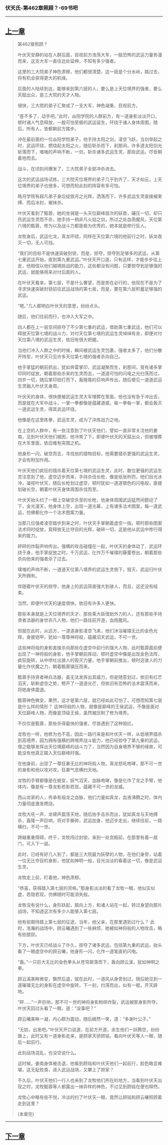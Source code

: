 ### 伏天氏-第462章照顾？-69书吧

--------
[上一章](./fa926c70dedfc96bda2a13b90136734f.md)
--------


>
>
>
>第462章照顾？
>
>叶伏天安静的站在人群后面，目视前方浩荡大军，一股恐怖的武运力量弥漫而来，这支大军一直往远处延伸，不知有多少强者。
>
>这里的三大院弟子神色肃穆，他们都很清楚，这一层是个分水岭，踏过去，将有机会获得更大的机缘。
>
>后面的人陆续到达，能够来到第六层的人，要么是上天位境界的强者，要么天赋出众，是三大院的天才人物。
>
>很快，三大院的弟子汇聚成了一支大军，神色凝重，目视前方。
>
>“差不多了，动手吧。”此时，焱阳学院的人群前方，有一道身影淡淡开口，顿时诸人气息释放，一股可怕至极的武运诞生，环绕于诸人身体周围，随后，所有人，皆都朝前方踏步。
>
>冲在最前面的一位焱阳学院弟子，他手持太阳之剑，凌空飞跃，当剑举起之时，武运环绕，燃烧起太阳之火，随后斩杀而下，刹那间，许多道太阳剑光斩落而下，嗤嗤的声响不断，一剑，斩杀诸多武运生灵，那些武运，尽皆朝着他而去。
>
>战斗，在顷刻间爆发了，三大院弟子全部冲杀进去。
>
>这次的武运战场试炼，三大院天位境界的弟子几乎到齐了，天才如云，上天位境界的弟子也很多，可想而知此刻的阵容有多可怕。
>
>皓月学院有超凡弟子身后绽放月之光辉，洒落而下，许多武运生灵直接被束缚、而后冰封，被抹杀。
>
>叶伏天看到了甄蓉，她的坐骑是一头天位巅峰层次的妖兽，碾压一切，却只伤武运生灵而不杀，她手持一柄非凡火焰之剑，所过之处血雨腥风，天位第六境的甄蓉，修为以及战斗力都是极为优秀的，她本就是修行狂人。
>
>龙牧身后，武运化龙，真龙环绕，同样在天位第六境的他前行之时，妖龙吞灭一切，无人可挡。
>
>“我们的目标不是快速突破封锁，而是，掠夺，掠夺到足够多的武运，从第七重武运开始，直到第九重武运。”叶伏天开口道，只有这样，才能步步往上走，他相信以他们越境挑战的能力，这些都没有问题，只要掠夺到足够强的武运，就能够用来对付后面的人。
>
>在叶伏天看来，第七层，不是什么奢望，而是势在必行的，他现在不是为了寻求快速突破封锁前往武运战场的第七层，而是，要在第六层积蓄足够强的武运。
>
>“嗯。”几人都明白叶伏天的意思，纷纷点头。
>
>随后，他们往前而行，也冲入大军之中。
>
>四人都在上一层空间掠夺了不少第七重的武运，借助第七重武运，他们可以释放天位第七境的战斗力，对付天位第七境的武运生灵绰绰有余，即便对付天位第八境的武运生灵，依旧有很大把握。
>
>当他们冲入人群之中的时候，瞬间被武运生灵包裹，强者太多了，他们分散开阵型，叶伏天只见许多天位第七境的强者杀向自己。
>
>他手掌猛的朝前抓出，犹如奔雷掌印，武运凝聚而生，刹那间，竟有诸多掌印同时绽放，朝着那些杀来的生灵而去，一道道可怕的闪电之光扫荡而过，四岁一切，随后掌印拍打而下，轰隆隆的巨响声传出，随后便见一道道武运生灵融入叶伏天身周。
>
>叶伏天的身体，很快便被武运生灵大军埋葬在里面，他也没有急于冲出去，而是就在大军中战斗，一掌一拳都像是蕴藏道威，每一拳每一掌，都会轰灭一道武运生灵，得其武运环绕。
>
>他像是在这里练拳，武运生灵，成为了淬炼战力之地。
>
>在上空的人群中，有一些注意到了叶伏天他们，譬如一直非常关注他的姜南，见到叶伏天他们被困，他冷笑了下，即便叶伏天的天赋出众，但被埋葬在大军里面，依旧难有突围之机。
>
>他身形一闪，破空而去，寻找他的猎物目标，他需要猎杀更强的武运生灵，才会有附加作用。
>
>叶伏天他们疯狂的猎杀着天位第七境的武运生灵，此时，数位更强的武运生灵注意到了他，虚空迈步而来，手持杀伐长枪，像是纸张刑罚，他们目光冰冷，凝视叶伏天，随后长枪划过虚空，顿时犹如一道道银色的闪电般，直接划破长空，朝着叶伏天身体周围杀伐而至。
>
>叶伏天抬头扫了一眼上空破空杀至的长枪，他身体周围武运猛然间颤动了下，金光漫天，他身体上空，出现一道光幕，上有诸多法术图案，每一道武运，仿佛都化作一个法术图案力量。
>
>当那几位强者凌空踏步到来之时，叶伏天手掌朝着虚空一指，顿时那些图案法术同时绽放，竟释放无比夺目的光辉，破碎一切，这是他从武运中修行得来的能力。
>
>砰砰的炸裂声响传出，强横的攻击碰撞在一起，叶伏天的身体动了，武运环绕于身，他手掌绽放之时，千万武运，化作万千璀璨的藤蔓卷出，朝着那些杀向他来的强者杀了过去。
>
>噗嗤的声响不断，一道道天位第八境界的武运生灵倒下，毁灭，武运归叶伏天所拥有。
>
>伴随着叶伏天的掠夺，他身上的武运简直强大到骇人，而且，这还没有结束。
>
>当然，即便叶伏天的速度很快，依旧有许多人更快。
>
>那些本身就是上天位境界的天才、那些乘大妖借助外力的人，还有那些手持贤者法器的身世非凡人物，他们一路往前开道，血雨腥风。
>
>但就在此时，从远方，一道道身影凌空飞来，他们沐浴璀璨无比的金色光辉，身披铠甲，犹如一尊尊神将般，蕴藏滔天武运，不可一世。
>
>这些神将般的身影直接杀向那些在虚空中前行的强大人物，此时甄蓉面前便出现了一神将般的身影，他手掌朝前挥动，顿时虚空中像是出现金色法阵，疯狂旋转，从中喷吐出骇人的毁灭力量，他手掌朝前推出，顿时这骇人的力量化作伏魔之力，朝着甄蓉镇压而来。
>
>甄蓉手持贤者神兵法器，虽无法发挥出其威力，但是随意划过，依旧有红芒滔天，斩断虚空之势，劈开了一道道光芒，但依旧有恐怖的法术震荡而来，将她身体震退。
>
>甄蓉神色微变，果然，这才是第六层，就已经如此可怕了，可想而知第七层是什么样的情形？
>这神将般的人物，就像是巅峰的王侯武运，不像是面对天位巅峰人物，而像是顶级王侯，虽然被压制了修为境界。
>
>不仅仅是甄蓉，那些杀得最快的强者，尽皆遇到了这种阻拦。
>
>龙牧也一样，他修为也不高，因此一路行来是和叶伏天一样，从低境界猎杀到高境界，因为拥有强横的跨境界战斗能力，他已经掠夺了第九重的武运，借之能够发挥出天位境巅峰的战斗力了，当然因为自身境界不够的缘故，可能没有他真正踏入天位巅峰时强。
>
>在他身前，出现了一尊狂暴无比的神将般人物，真龙怒吼咆哮，那不可一世的身影和他以攻对攻，狂暴气息横扫天地。
>
>龙牧的手臂都像是在蜕变，妖气滔天，血脉咆哮，像是化作了龙之手臂，他体内，像是有一尊龙影若影若现，蕴藏不可一世的龙威。
>
>西山龙家的人，传承有祖龙之血脉，他们力量如真龙，血液沸腾之时，体内力量彻底激发燃烧。
>
>龙牧大吼一声，龙啸声震荡天地，随后抬手击杀而出，犹如真龙与天地搏杀，轰隆一声巨响，将对手撕碎，武运加身，他迈步走出，继续往前，一路横扫，不可一世。
>
>跨越重重障碍，终于，龙牧闯过封锁，来到一处宫殿前，在那里有着一扇门，可入下一层。
>
>此时，已经有好几人到了，都是三大院最为妖孽的人物，在他们身旁，站着一位无比夺目的身影，他犹如神明一般，目光淡淡的看着这一切，像是武运生灵。
>
>龙牧走上前，盯着他，神色肃穆。
>
>“恭喜，获得踏入第七层的资格。”那身影淡淡的看了龙牧一眼，他似实似虚，若隐若现，仿佛随时可能消失般。
>
>龙牧没有说什么，身形跃起，踏向上方，和诸人站在一起，转过身望向那片战场，不知道这次有多少人能够入第七层。
>
>他有些期待踏上第七层的征途，当年，他父亲，在那里遇到过什么？
>此时，浩瀚的战场中，顾云曦遇到了一些麻烦，她被如神将般的人物攻击，略有些狼狈。
>
>下方，叶伏天已经战斗了许久，掠夺了诸多武运，包括第九重的武运，抬头看了一眼虚空中的顾云曦，他身形一闪，化作一道笔直的闪电。
>
>“轰。”一只巨大无比的金色拳头从苍穹砸落而下，轰向顾云溪，犹如神明之拳。
>
>顾云溪美眸微变，飘然后退，就在此时，一道风从身旁划过，随后她见到一道璀璨无比的身影在虚空中旋转，下一刻，扫荡而出，似有一棍，开天辟地。
>
>“砰……”一声巨响，那不可一世的神将身影粉碎炸裂，武运被那身影所夺，叶伏天回过头看了一眼，道：“没事吧？”
>
>顾云曦美眸一凝，内心颇为震动，随后嫣然一笑，道：“多谢叶公子。”
>
>“无妨，出发吧。”叶伏天开口说道，在前方开道，余生他们一跃腾空，纷纷跟上，此时又有一道身影走来，是顾家天骄顾铭，看向叶伏天等人一眼，随后一起前行。
>
>此刻战场混乱，也没空说什么。
>
>这时候，姜南身体被击退，他看到顾铭和叶伏天他们一起前行，脸色略显难堪，这无耻败类，进入武运战场，又攀上了顾家？
>
>不久后，叶伏天他们一行人也来到了龙牧他们所在的地方，当看到叶伏天出现之时，龙牧甄蓉等人都露出一抹异样的神色，不过见到顾铭在便也释然。
>
>龙牧心中略有些不悦，冷淡的扫了叶伏天一眼，竟然让顾铭和顾云曦照顾着走到这里？
>
>(本章完)
>
>

--------
[下一章](./7d5dbc8186f2fdf70968a2820c548876.md)
--------
